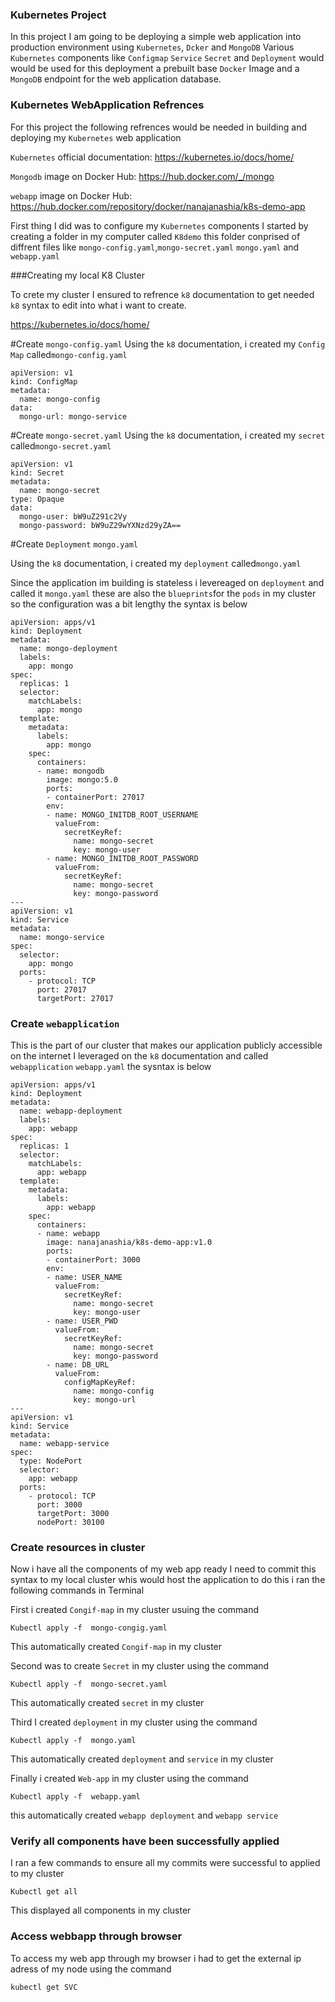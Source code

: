 ### Kubernetes Project
In this project I am going to be deploying a simple web application into production environment using `Kubernetes`, `Dcker` and `MongoDB`
Various `Kubernetes` components like `Configmap` `Service` `Secret` and `Deployment` would  would be used for this deployment a prebuilt base `Docker` Image and a `MongoDB` endpoint for the web application database.

### Kubernetes WebApplication Refrences
For this project the following refrences would be needed in building and deploying my `Kubernetes` web application

`Kubernetes` official documentation: https://kubernetes.io/docs/home/

`Mongodb` image on Docker Hub: https://hub.docker.com/_/mongo

`webapp` image on Docker Hub: https://hub.docker.com/repository/docker/nanajanashia/k8s-demo-app

First thing I  did was to configure my `Kubernetes` components I started by creating a folder in my computer called `K8demo`
this folder conprised of diffrent files  like `mongo-config.yaml`,`mongo-secret.yaml` `mongo.yaml` and `webapp.yaml`

###Creating my local K8 Cluster

To crete my cluster I ensured to refrence `k8` documentation to get needed `k8` syntax to edit into what i want to create.

https://kubernetes.io/docs/home/

#Create `mongo-config.yaml`
Using the `k8` documentation, i created my `Config Map` called`mongo-config.yaml`
```
apiVersion: v1
kind: ConfigMap
metadata:
  name: mongo-config
data:
  mongo-url: mongo-service
```

#Create `mongo-secret.yaml`
Using the `k8` documentation, i created my `secret` called`mongo-secret.yaml`
```
apiVersion: v1
kind: Secret
metadata:
  name: mongo-secret
type: Opaque
data:
  mongo-user: bW9uZ291c2Vy
  mongo-password: bW9uZ29wYXNzd29yZA==
```
#Create `Deployment` `mongo.yaml`

Using the `k8` documentation, i created my `deployment` called`mongo.yaml`

Since the application im building is stateless i levereaged on `deployment`  and called it `mongo.yaml`
these are also the `blueprints`for the `pods` in my cluster so the configuration was a bit lengthy the syntax is below 
```
apiVersion: apps/v1
kind: Deployment
metadata:
  name: mongo-deployment
  labels:
    app: mongo
spec:
  replicas: 1
  selector:
    matchLabels:
      app: mongo
  template:
    metadata:
      labels:
        app: mongo
    spec:
      containers:
      - name: mongodb
        image: mongo:5.0
        ports:
        - containerPort: 27017
        env:
        - name: MONGO_INITDB_ROOT_USERNAME
          valueFrom:
            secretKeyRef:
              name: mongo-secret
              key: mongo-user
        - name: MONGO_INITDB_ROOT_PASSWORD
          valueFrom:
            secretKeyRef:
              name: mongo-secret
              key: mongo-password  
---
apiVersion: v1
kind: Service
metadata:
  name: mongo-service
spec:
  selector:
    app: mongo
  ports:
    - protocol: TCP
      port: 27017
      targetPort: 27017
```
### Create `webapplication`

This is the part of our cluster that makes our application publicly accessible on the internet
I leveraged on the `k8` documentation and called `webapplication` `webapp.yaml` the sysntax is below 
```
apiVersion: apps/v1
kind: Deployment
metadata:
  name: webapp-deployment
  labels:
    app: webapp
spec:
  replicas: 1
  selector:
    matchLabels:
      app: webapp
  template:
    metadata:
      labels:
        app: webapp
    spec:
      containers:
      - name: webapp
        image: nanajanashia/k8s-demo-app:v1.0
        ports:
        - containerPort: 3000
        env:
        - name: USER_NAME
          valueFrom:
            secretKeyRef:
              name: mongo-secret
              key: mongo-user
        - name: USER_PWD
          valueFrom:
            secretKeyRef:
              name: mongo-secret
              key: mongo-password 
        - name: DB_URL
          valueFrom:
            configMapKeyRef:
              name: mongo-config
              key: mongo-url
---
apiVersion: v1
kind: Service
metadata:
  name: webapp-service
spec:
  type: NodePort
  selector:
    app: webapp
  ports:
    - protocol: TCP
      port: 3000
      targetPort: 3000
      nodePort: 30100
```
### Create resources in cluster 

Now i have all the components of my web app ready I need to commit this syntax to my local cluster whis would host the application to do this i ran the following commands in Terminal 

First i created `Congif-map` in my cluster usuing the command 
```
Kubectl apply -f  mongo-congig.yaml
```
This automatically created `Congif-map` in my cluster 

Second was to create `Secret` in my cluster using the command 
```
Kubectl apply -f  mongo-secret.yaml
```
This automatically created `secret` in my cluster 

Third I created  `deployment` in my cluster using the command 
```
Kubectl apply -f  mongo.yaml
```
This automatically created `deployment`  and `service` in my cluster

Finally i created `Web-app` in my cluster using the command 
```
Kubectl apply -f  webapp.yaml
```
this automatically created `webapp deployment` and `webapp service`

### Verify all components have been successfully applied

I ran a few commands to ensure all my commits were successful to applied to my cluster 

```
Kubectl get all
```
This displayed all components in my cluster

### Access webbapp through browser
To access my web app through my browser i had to get the external ip adress of my node using the command 
```
kubectl get SVC
```


